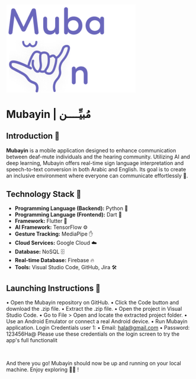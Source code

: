 <img src="assets/images/logo2.png" alt="Mubayin Logo" width="350"/>


#  Mubayin | مُبيِّــــن  
## **Introduction 🌟** 
**Mubayin**  is a mobile application designed to enhance communication between deaf-mute individuals and the hearing community. Utilizing AI and deep learning, Mubayin offers real-time sign language interpretation and speech-to-text conversion in both Arabic and English. Its goal is to create an inclusive environment where everyone can communicate effortlessly 💜.

## **Technology Stack 🌟** 
- **Programming Language (Backend):** Python 🐍
- **Programming Language (Frontend):** Dart 🎨
- **Framework:** Flutter 📱
- **AI Framework:** TensorFlow ⚙️
- **Gesture Tracking:** MediaPipe ✋
- **Cloud Services:** Google Cloud ☁️
- **Database:** NoSQL 🗄️
- **Real-time Database:** Firebase 🔥
- **Tools:** Visual Studio Code, GitHub, Jira 🛠️
  
## **Launching Instructions 🌟** 
• Open the Mubayin repository on GitHub.
• Click the Code button and download the .zip file.
• Extract the .zip file.
• Open the project in Visual Studio Code.
• Go to File > Open and locate the extracted project folder.
• Use an Android Emulator or connect a real Android device.
• Run Mubayin application.
Login Credentials
user 1:
• Email: hala@gmail.com
• Password: 123456Ha@
Please use these credentials on the login screen to try the app's full functionalit

<br>

And there you go! Mubayin should now be up and running on your local machine. Enjoy exploring 💜🌟 ! <br> 


